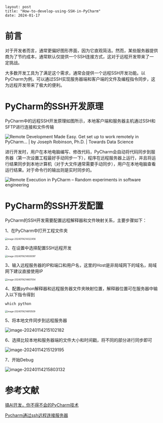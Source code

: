 ```
layout: post
title: "How-to-develop-using-SSH-in-PyCharm"
date: 2024-01-17
```

# 前言

对于开发者而言，通常更偏好图形界面，因为它直观简洁。然而，某些服务器提供商为了节约成本，通常默认仅提供一个SSH连接方式，这对于远程开发带来了一定挑战。

大多数开发工具为了满足这个需求，通常会提供一个远程SSH开发功能。以PyCharm为例，可以通过SSH实现服务器端和客户端的文件及编程指令同步，这为远程开发带来了极大的便利。

# PyCharm的SSH开发原理

PyCharm中的远程SSH开发原理如图所示，本地客户端和服务器主机通过SSH和SFTP进行连接和文件传输

![Remote Development Made Easy. Get set up to work remotely in PyCharm… | by  Joseph Robinson, Ph.D. | Towards Data Science](https://miro.medium.com/v2/resize:fit:1388/1*ugntIt9dgE3JWvtqVJ9nCA.png)

进行开发时，用户在本地电脑编写、修改代码，PyCharm会自动将代码同步到服务器（第一次设置工程最好手动同步一下），程序在远程服务器上运行，并且将运行结果同步到本地计算机（对于大文件通常需要手动同步），用户在本地电脑查看运行结果。对于命令行的输出则是实时同步的。

![Remote Execution in PyCharm – Random experiments in software engineering](https://gitee.com/dwgan/PicGo/raw/main/img/202401142208123.png)

# PyCharm的SSH开发配置

PyCharm的SSH开发需要配置远程解释器和文件映射关系，主要步骤如下：

1、在PyCharm中打开工程文件夹

<img src="https://gitee.com/dwgan/PicGo/raw/main/img/202401142143528.png" alt="image-20240114214322456" style="zoom:50%;" />

2、在设置中选择配置SSH远程开发

<img src="https://gitee.com/dwgan/PicGo/raw/main/img/202401142145731.png" alt="image-20240114214500097" style="zoom: 50%;" />

3、输入远程服务器的IP和端口和用户名，这里的Host是非局域网下的域名，局域网下建议直接使用IP

<img src="https://gitee.com/dwgan/PicGo/raw/main/img/202401142146105.png" alt="image-20240114214607054" style="zoom:50%;" />

4、配置python解释器和远程服务器文件夹映射位置，解释器位置可在服务器中输入以下指令得到

```
which python
```



<img src="https://gitee.com/dwgan/PicGo/raw/main/img/202401142148641.png" alt="image-20240114214810509" style="zoom: 50%;" />

5、将本地文件同步到远程服务器

![image-20240114215102182](https://gitee.com/dwgan/PicGo/raw/main/img/202401142151514.png)

6、选择比较本地和服务器端的文件大小和时间戳，将不同的部分进行同步即可

![image-20240114215129195](https://gitee.com/dwgan/PicGo/raw/main/img/202401142151463.png)

7、开始Debug

![image-20240114215803132](https://gitee.com/dwgan/PicGo/raw/main/img/202401142158369.png)

# 参考文献

[搞AI开发，你不得不会的PyCharm技术](https://www.cnblogs.com/huaweiyun/p/16775793.html)

[Pycharm通过ssh远程连接服务器](https://blog.csdn.net/m0_45521766/article/details/126149339?ops_request_misc=%257B%2522request%255Fid%2522%253A%2522170523956216800226520069%2522%252C%2522scm%2522%253A%252220140713.130102334..%2522%257D&request_id=170523956216800226520069&biz_id=0&utm_medium=distribute.pc_search_result.none-task-blog-2~all~top_positive~default-1-126149339-null-null.142^v99^pc_search_result_base9&utm_term=pycharm%20ssh&spm=1018.2226.3001.4187)